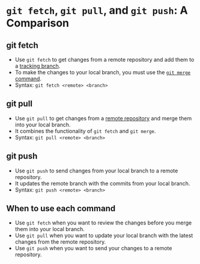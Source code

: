 # `git fetch`, `git pull`, and `git push`: A Comparison

## git fetch

- Use `git fetch` to get changes from a remote repository and add them to a [tracking branch](https://stackoverflow.com/questions/4693588/what-is-a-tracking-branch).
- To make the changes to your local branch, you must use the [`git merge` command](https://www.atlassian.com/git/tutorials/using-branches/git-merge).
- Syntax: `git fetch <remote> <branch>`

## git pull

- Use `git pull` to get changes from a [remote repository](https://docs.github.com/en/get-started/getting-started-with-git/about-remote-repositories) and merge them into your local branch.
- It combines the functionality of `git fetch` and `git merge`.
- Syntax: `git pull <remote> <branch>`

## git push

- Use `git push` to send changes from your local branch to a remote repository.
- It updates the remote branch with the commits from your local branch.
- Syntax: `git push <remote> <branch>`

## When to use each command

- Use `git fetch` when you want to review the changes before you merge them into your local branch.
- Use `git pull` when you want to update your local branch with the latest changes from the remote repository.
- Use `git push` when you want to send your changes to a remote repository.
